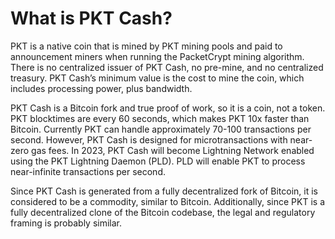 # What is PKT Cash?
PKT is a native coin that is mined by PKT mining pools and paid to announcement miners when running the PacketCrypt mining algorithm. There is no centralized issuer of PKT Cash, no pre-mine, and no centralized treasury. PKT Cash’s minimum value is the cost to mine the coin, which includes processing power, plus bandwidth. 

PKT Cash is a Bitcoin fork and true proof of work, so it is a coin, not a token. PKT blocktimes are every 60 seconds, which makes PKT 10x faster than Bitcoin. Currently PKT can handle approximately 70-100 transactions per second. However, PKT Cash is designed for microtransactions with near-zero gas fees. In 2023, PKT Cash will become Lightning Network enabled using the PKT Lightning Daemon (PLD). PLD will enable PKT to process near-infinite transactions per second. 

Since PKT Cash is generated from a fully decentralized fork of Bitcoin, it is considered to be a commodity, similar to Bitcoin. Additionally, since PKT is a fully decentralized clone of the Bitcoin codebase, the legal and regulatory framing is probably similar.

